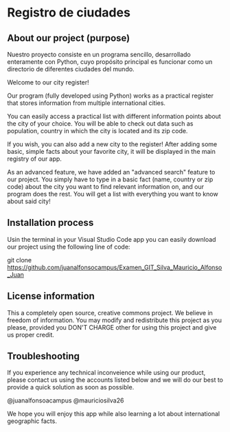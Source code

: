 # Registro de ciudades

## About our project (purpose)
Nuestro proyecto consiste en un programa sencillo, desarrollado enteramente con Python, cuyo propósito principal es funcionar como un directorio de diferentes ciudades del mundo. 

Welcome to our city register!

Our program (fully developed using Python) works as a practical register that stores information from multiple international cities.

You can easily access a practical list with different information points about the city of your choice. You will be able to check out data such as population, country in which the city is located and its zip code.

If you wish, you can also add a new city to the register!
After adding some basic, simple facts about your favorite city, it will be displayed in the main registry of our app. 

As an advanced feature, we have added an "advanced search" feature to our project. You simply have to type in a basic fact (name, country or zip code) about the city you want to find relevant information on, and our program does the rest. You will get  a list with everything you want to know about said city!

## Installation process

Usin the terminal in your Visual Studio Code app you can easily download our project using the following line of code:

git clone https://github.com/juanalfonsocampus/Examen_GIT_Silva_Mauricio_Alfonso_Juan

## License information

This a completely open source, creative commons project. We believe in freedom of information. You may modify and redistribute this project as you please, provided you DON'T CHARGE other for using this project and give us proper credit.

## Troubleshooting

If you experience any technical inconveience while using our product, please contact us using the accounts listed below and we will do our best to provide a quick solution as soon as possible.

@juanalfonsoacampus
@mauriciosilva26

We hope you will enjoy this app while also learning a lot about international geographic facts.
